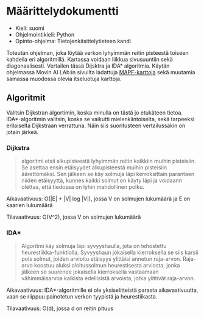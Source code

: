 # Määrittelydokumentti

- Kieli: suomi
- Ohjelmointikieli: Python
- Opinto-ohjelma: Tietojenkäsittelytieteen kandi

Toteutan ohjelman, joka löytää verkon lyhyimmän reitin pisteestä toiseen kahdella eri algoritmillä. Kartassa voidaan liikkua sivusuuntiin sekä diagonaalisesti. Vertailen tässä Dijsktra ja IDA* algoritmia. Käytän ohjelmassa Movin AI LAb:in sivuilta ladattuja [MAPF-karttoja](https://www.movingai.com/benchmarks/mapf/index.html) sekä muutamia samassa muodossa olevia itseluotuja karttoja. 

## Algoritmit

Valitsin Dijkstran algortimin, koska minulla on tästä jo etukäteen tietoa. IDA*-algoritmin valitsin, koska se vaikutti mielenkiintoiselta, sekä tarpeeksi erilaiselta Dijkstraan verrattuna. Näin siis suoritusteen vertailussakin on jotain järkeä.

### Dijkstra

> algoritmi etsii alkupisteestä lyhyimmän reitin kaikkiin muihin pisteisiin. Se asettaa ensin etäisyydet alkupisteestä muihin pisteisiin äärettömäksi. Sen jälkeen se käy solmuja läpi kerroksittain parantaen niiden etäisyyttä, kunnes kaikki solmut on käyty läpi ja voidaann olettaa, että tiedossa on lyhin mahdollinen polku.

Aikavaativuus: 
O(|E| + |V| log |V|), jossa V on solmujen lukumäärä ja E on kaarien lukumäärä

Tilavaativuus: 
O(V^2), jossa V on solmujen lukumäärä


### IDA*
> Algoritmi käy solmuja läpi syvyyshaulla, jota on tehostettu heurestiikka-funktiolla. Syvyyshaun jokaisella kierroksella se siis karsii pois solmut, joiden arvioitu etäisyys ylittäisi annetun raja-arvon. Raja-arvo koostuu aluksi aloitussolmun heurestisesta arviosta, jonka jälkeen se suurenee jokaisella kierroksella vastaamaan vähimmäisarvoa kaikista edellisistä arvoista, jotka ylittivät raja-arvon.

Aikavaativuus: 
IDA*-algoritmille ei ole yksiselitteistä parasta aikavaativuutta, vaan se riippuu painotetun verkon tyypistä ja heurestiikasta.

Tilavaativuus:
O(d), jossa d on reitin pituus